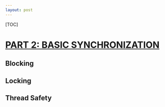 ```yaml
---
layout: post
---
```


[TOC]

# __[PART 2: BASIC SYNCHRONIZATION](http://www.albahari.com/threading/part2.aspx)__

## Blocking

## Locking

## Thread Safety
